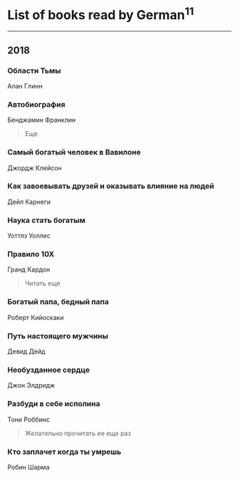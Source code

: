 # List of books read by German<sup>11</sup>
---

## 2018

### Области Тьмы
Алан Глинн


### Автобиография
Бенджамин Франклин
> Еще


### Самый богатый человек в Вавилоне
Джордж Клейсон


### Как завоевывать друзей и оказывать влияние на людей
Дейл Карнеги


### Наука стать богатым
Уоттлз Уоллес


### Правило 10Х
Гранд Кардон
> Читать еще


### Богатый папа, бедный папа
Роберт Кийоскаки


### Путь настоящего мужчины
Девид Дейд


### Необузданное сердце
Джон Элдридж


### Разбуди в себе исполина
Тони Роббинс
> Желательно прочитать ее еще раз


### Кто заплачет когда ты умрешь
Робин Шарма



